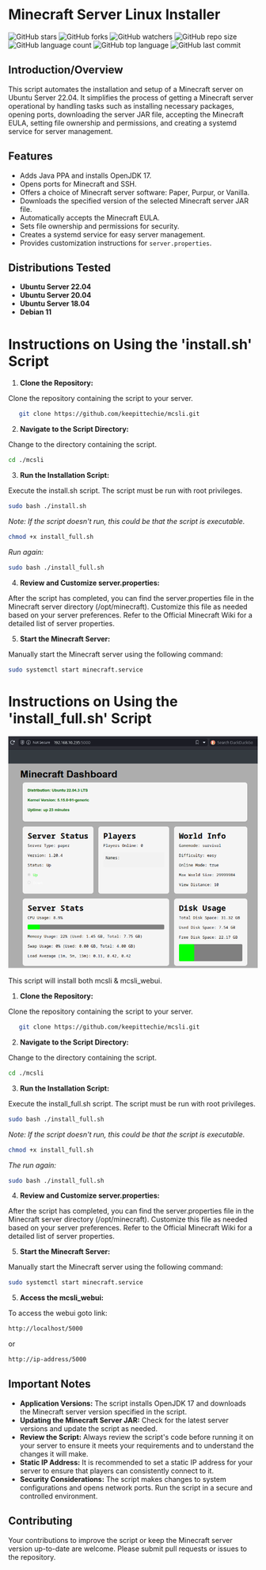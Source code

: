 # Minecraft Server Linux Installer

![GitHub stars](https://img.shields.io/github/stars/keepittechie/mcsli?style=social)
![GitHub forks](https://img.shields.io/github/forks/keepittechie/mcsli?style=social)
![GitHub watchers](https://img.shields.io/github/watchers/keepittechie/mcsli?style=social)
![GitHub repo size](https://img.shields.io/github/repo-size/keepittechie/mcsli)
![GitHub language count](https://img.shields.io/github/languages/count/keepittechie/mcsli)
![GitHub top language](https://img.shields.io/github/languages/top/keepittechie/mcsli)
![GitHub last commit](https://img.shields.io/github/last-commit/keepittechie/mcsli?color=red)

## Introduction/Overview
This script automates the installation and setup of a Minecraft server on Ubuntu Server 22.04. It simplifies the process of getting a Minecraft server operational by handling tasks such as installing necessary packages, opening ports, downloading the server JAR file, accepting the Minecraft EULA, setting file ownership and permissions, and creating a systemd service for server management.

## Features
- Adds Java PPA and installs OpenJDK 17.
- Opens ports for Minecraft and SSH.
- Offers a choice of Minecraft server software: Paper, Purpur, or Vanilla.
- Downloads the specified version of the selected Minecraft server JAR file.
- Automatically accepts the Minecraft EULA.
- Sets file ownership and permissions for security.
- Creates a systemd service for easy server management.
- Provides customization instructions for `server.properties`.

## Distributions Tested
- **Ubuntu Server 22.04**
- **Ubuntu Server 20.04**
- **Ubuntu Server 18.04**
- **Debian 11**

# Instructions on Using the 'install.sh' Script
1. **Clone the Repository:**  

Clone the repository containing the script to your server.
   
```bash
   git clone https://github.com/keepittechie/mcsli.git
```
2. **Navigate to the Script Directory:**

Change to the directory containing the script.

```bash
cd ./mcsli
```
3. **Run the Installation Script:**

Execute the install.sh script. The script must be run with root privileges.

```bash
sudo bash ./install.sh
```

*Note: If the script doesn't run, this could be that the script is executable.*
```bash
chmod +x install_full.sh
```
*Run again:*
```bash
sudo bash ./install_full.sh
```  

4. **Review and Customize server.properties:**

After the script has completed, you can find the server.properties file in the Minecraft server directory (/opt/minecraft). Customize this file as needed based on your server preferences. Refer to the Official Minecraft Wiki for a detailed list of server properties.

5. **Start the Minecraft Server:**

Manually start the Minecraft server using the following command:

```bash
sudo systemctl start minecraft.service
```

# Instructions on Using the 'install_full.sh' Script

<img src="mcsli_webui.png" width="600">

This script will install both mcsli & mcsli_webui.

1. **Clone the Repository:**  

Clone the repository containing the script to your server.
   
```bash
   git clone https://github.com/keepittechie/mcsli.git
```
2. **Navigate to the Script Directory:**

Change to the directory containing the script.

```bash
cd ./mcsli
```
3. **Run the Installation Script:**

Execute the install_full.sh script. The script must be run with root privileges.

```bash
sudo bash ./install_full.sh
```

*Note: If the script doesn't run, this could be that the script is executable.*

```bash
chmod +x install_full.sh
```
*The run again:*

```bash
sudo bash ./install_full.sh
```  

4. **Review and Customize server.properties:**

After the script has completed, you can find the server.properties file in the Minecraft server directory (/opt/minecraft). Customize this file as needed based on your server preferences. Refer to the Official Minecraft Wiki for a detailed list of server properties.

5. **Start the Minecraft Server:**

Manually start the Minecraft server using the following command:

```bash
sudo systemctl start minecraft.service
```

5. **Access the mcsli_webui:**

To access the webui goto link:

```bash
http://localhost/5000
```
or
```bash
http://ip-address/5000
```

## Important Notes

- **Application Versions:** The script installs OpenJDK 17 and downloads the Minecraft server version specified in the script.
- **Updating the Minecraft Server JAR:** Check for the latest server versions and update the script as needed.
- **Review the Script:** Always review the script's code before running it on your server to ensure it meets your requirements and to understand the changes it will make.
- **Static IP Address:** It is recommended to set a static IP address for your server to ensure that players can consistently connect to it.
- **Security Considerations:** The script makes changes to system configurations and opens network ports. Run the script in a secure and controlled environment.

## Contributing

Your contributions to improve the script or keep the Minecraft server version up-to-date are welcome. Please submit pull requests or issues to the repository.
